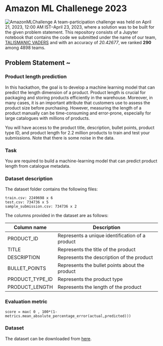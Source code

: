 # **Amazon ML Challenege 2023**
![AmazonMLChallenge](https://external-content.duckduckgo.com/iu/?u=https%3A%2F%2Fmedia-fastly.hackerearth.com%2Fmedia%2Fhackathon%2Famazon-ml-challenge-2023%2Fimages%2F11bd10ecf6-amazon_ml_challenge_hackerearth.jpg&f=1&nofb=1&ipt=d5908b73bbb0a585180441e20cecf5caac94ab3109dfbe0804cfa83819f066c5&ipo=images)
A team-participation challenge was held on April 21, 2023, 12:00 AM IST–April 23, 2023, where a solution was to be built for the given problem statement. This repository consists of a Jupyter notebook that contains the code we submitted under the name of our team, [TALISMANIC VADERS](https://www.hackerearth.com/challenges/competitive/amazon-ml-challenge-2023/leaderboard/page/6/#) and with an accuracy of _20.42677_, we ranked __290__ among 4898 teams.


## Problem Statement ~

### Product length prediction  
In this hackathon, the goal is to develop a machine learning model that can predict the length dimension of a product. Product length is crucial for packaging and storing products efficiently in the warehouse. Moreover, in many cases, it is an important attribute that customers use to assess the product size before purchasing. However, measuring the length of a product manually can be time-consuming and error-prone, especially for large catalogues with millions of products.

You will have access to the product title, description, bullet points, product type ID, and product length for 2.2 million products to train and test your submissions. Note that there is some noise in the data.

### Task

You are required to build a machine-learning model that can predict product length from catalogue metadata.

### Dataset description

The dataset folder contains the following files: 
```
train.csv: 2249698 x 6
test.csv: 734736 x 5
sample_submission.csv: 734736 x 2
```

The columns provided in the dataset are as follows:

| Column name | Description |
|-------------|-------------|
| PRODUCT_ID | Represents a unique identification of a product |
| TITLE | Represents the title of the product |
| DESCRIPTION | Represents the description of the product |
| BULLET_POINTS | Represents the bullet points about the product |
| PRODUCT_TYPE_ID | Represents the product type |
| PRODUCT_LENGTH | Represents the length of the product |

### Evaluation metric
```score = max( 0 , 100*(1-metrics.mean_absolute_percentage_error(actual,predicted)))```

### Dataset
The dataset can be downloaded from [here](https://s3-ap-southeast-1.amazonaws.com/he-public-data/datasetb2d9982.zip).
